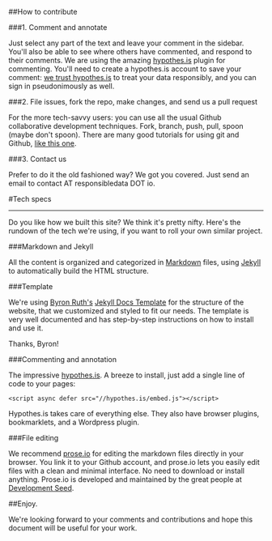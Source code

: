 
##How to contribute

###1. Comment and annotate

Just select any part of the text and leave your comment in the sidebar. You'll also be able to see where others have commented, and respond to their comments. We are using the amazing [hypothes.is](https://hypothes.is/) plugin for commenting. You'll need to create a hypothes.is account to save your comment: [we trust hypothes.is](https://hypothes.is/principles/) to treat your data responsibly, and you can sign in pseudonimously as well.

###2. File issues, fork the repo, make changes, and send us a pull request

For the more tech-savvy users: you can use all the usual Github collaborative development techniques. Fork, branch, push, pull, spoon (maybe don't spoon). There are many good tutorials for using git and Github, [like this one](https://try.github.io/levels/1/challenges/1).

###3. Contact us

Prefer to do it the old fashioned way? We got you covered. Just send an email to contact AT responsibledata DOT io.

#Tech specs
________________________

Do you like how we built this site? We think it's pretty nifty. Here's the rundown of the tech we're using, if you want to roll your own similar project.

###Markdown and Jekyll

All the content is organized and categorized in [Markdown](https://help.github.com/articles/markdown-basics/) files, using [Jekyll](http://jekyllrb.com/) to automatically build the HTML structure.

###Template

We're using [Byron Ruth's](https://github.com/bruth) [Jekyll Docs Template](http://bruth.github.io/jekyll-docs-template) for the structure of the website, that we customized and styled to fit our needs. The template is very well documented and has step-by-step instructions on how to install and use it.

Thanks, Byron!

###Commenting and annotation

The impressive [hypothes.is](https://hypothes.is/). A breeze to install, just add a single line of code to your pages:

	<script async defer src="//hypothes.is/embed.js"></script>

Hypothes.is takes care of everything else. They also have browser plugins, bookmarklets, and a Wordpress plugin.

###File editing

We recommend [prose.io](http://prose.io/) for editing the markdown files directly in your browser. You link it to your Github account, and prose.io lets you easily edit files with a clean and minimal interface. No need to download or install anything. Prose.io is developed and maintained by the great people at [Development Seed](http://developmentseed.org/).

##Enjoy.

We're looking forward to your comments and contributions and hope this document will be useful for your work.
